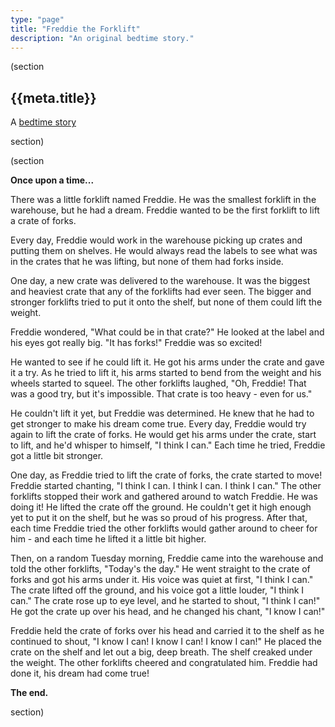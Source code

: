 ```yaml
---
type: "page"
title: "Freddie the Forklift"
description: "An original bedtime story."
---
```


(section

## {{meta.title}}

A [bedtime story](/bedtime-stories)

section)

(section

**Once upon a time...**

There was a little forklift named Freddie. He was the smallest forklift in the warehouse, but he had a dream. Freddie wanted to be the first forklift to lift a crate of forks.

Every day, Freddie would work in the warehouse picking up crates and putting them on shelves. He would always read the labels to see what was in the crates that he was lifting, but none of them had forks inside.

One day, a new crate was delivered to the warehouse. It was the biggest and heaviest crate that any of the forklifts had ever seen. The bigger and stronger forklifts tried to put it onto the shelf, but none of them could lift the weight.

Freddie wondered, "What could be in that crate?" He looked at the label and his eyes got really big. "It has forks!" Freddie was so excited!

He wanted to see if he could lift it. He got his arms under the crate and gave it a try. As he tried to lift it, his arms started to bend from the weight and his wheels started to squeel. The other forklifts laughed, "Oh, Freddie! That was a good try, but it's impossible. That crate is too heavy - even for us."

He couldn't lift it yet, but Freddie was determined. He knew that he had to get stronger to make his dream come true. Every day, Freddie would try again to lift the crate of forks. He would get his arms under the crate, start to lift, and he'd whisper to himself, "I think I can." Each time he tried, Freddie got a little bit stronger.

One day, as Freddie tried to lift the crate of forks, the crate started to move! Freddie started chanting, "I think I can. I think I can. I think I can." The other forklifts stopped their work and gathered around to watch Freddie. He was doing it! He lifted the crate off the ground. He couldn't get it high enough yet to put it on the shelf, but he was so proud of his progress. After that, each time Freddie tried the other forklifts would gather around to cheer for him - and each time he lifted it a little bit higher.

Then, on a random Tuesday morning, Freddie came into the warehouse and told the other forklifts, "Today's the day." He went straight to the crate of forks and got his arms under it. His voice was quiet at first, "I think I can." The crate lifted off the ground, and his voice got a little louder, "I think I can." The crate rose up to eye level, and he started to shout, "I think I can!" He got the crate up over his head, and he changed his chant, "I know I can!"

Freddie held the crate of forks over his head and carried it to the shelf as he continued to shout, "I know I can! I know I can! I know I can!" He placed the crate on the shelf and let out a big, deep breath. The shelf creaked under the weight. The other forklifts cheered and congratulated him. Freddie had done it, his dream had come true!

**The end.**

section)